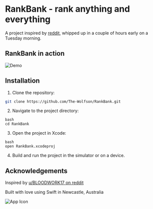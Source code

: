 #  RankBank - rank anything and everything
A project inspired by [reddit](https://www.reddit.com/r/apps/comments/nud976/looking_for_an_app_to_rank_all_sort_of_things/), whipped up in a couple of hours early on a Tuesday morning.

## RankBank in action

![Demo](https://github.com/user-attachments/assets/cef5daf5-295e-4fc0-a802-df3b4c5ea701)


## Installation

1. Clone the repository:
```bash
git clone https://github.com/The-Wolfson/RankBank.git
```
2. Navigate to the project directory:
```
bash
cd RankBank
```
3. Open the project in Xcode:
```
bash
open RankBank.xcodeproj
```
4. Build and run the project in the simulator or on a device.

## Acknowledgements

Inspired by [u/BLOODWORK17 on reddit](https://www.reddit.com/r/apps/comments/nud976/looking_for_an_app_to_rank_all_sort_of_things/)

Built with love using Swift in Newcastle, Australia

![App Icon](https://github.com/user-attachments/assets/76500a32-c5fd-4ba1-8786-02cf0f79ce02)
